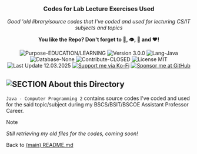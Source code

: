 <!-- <p align="center"><img src="/md_assets/octocat.gif" alt="Logo" width="130" height="130"></p> -->
<h3 align="center">Codes for Lab Lecture Exercises Used</h3>
<p align="center"><em>Good 'old library/source codes that I've coded and used for lecturing CS/IT subjects and topics</em></p>
<p align="center"><strong>You like the Repo? Don't forget to 🌟, 👁️, 🔱 and ❤️!</strong></p>
<p align="center">
   <img src="https://img.shields.io/badge/Purpose-EDUCATION/LEARNING-%2300416a?logoColor=white&labelColor=%2300416a&color=%2324292e&textColor=white" alt="Purpose-EDUCATION/LEARNING">
   <img src="https://img.shields.io/badge/Version-3.0.0-%2300416a?logoColor=white&labelColor=%2300416a&color=%2324292e&textColor=white" alt="Version 3.0.0">
   <img src="https://img.shields.io/badge/Lang-Java-%2300416a?logoColor=white&labelColor=%2300416a&color=%2324292e&textColor=white" alt="Lang-Java">
   <img src="https://img.shields.io/badge/Database-None-%2300416a?logoColor=white&labelColor=%2300416a&color=%2324292e&textColor=white" alt="Database-None">
   <img src="https://img.shields.io/badge/Contribute-CLOSED-%2300416a?logoColor=white&labelColor=%2300416a&color=%2324292e&textColor=white" alt="Contribute-CLOSED">
   <img src="https://img.shields.io/badge/License-MIT-%2300416a?logoColor=white&labelColor=%2300416a&color=%2324292e&textColor=white" alt="License MIT">
   <img src="https://img.shields.io/badge/Last%20Update-12.03.2025-%2300416a?logoColor=white&labelColor=%2300416a&color=%2324292e&textColor=white" alt="Last Update 12.03.2025">
   <a href="https://ko-fi.com/thenocturnaldevgypsy"><img src="https://img.shields.io/badge/Support%20me%20via%20Ko--Fi-%2300416a?logo=ko-fi&logoColor=white&color=%2300416a&textColor=white" alt="Support me via Ko-Fi"></a>
<a href="https://github.com/sponsors/thenocturnaldevgypsy"><img src="https://custom-icon-badges.demolab.com/badge/Sponsor%20me%20at%20GitHub-%2300416a?logo=heart&logoColor=white&color=%2300416a&textColor=white" alt="Sponsor me at GitHub"></a>
</p>

## ![SECTION About this Directory](https://custom-icon-badges.demolab.com/badge/-About%20this%20Directory-2471AE?logo=repo&logoColor=white&labelColor=2471AE)

`Java - Computer Programming 2` contains source codes I've coded and used for the said topic/subject during my BSCS/BSIT/BSCOE Assistant Professor Career.

> [!NOTE]
> *Still retrieving my old files for the codes, coming soon!*

Back to [(main) README.md](../README.md)